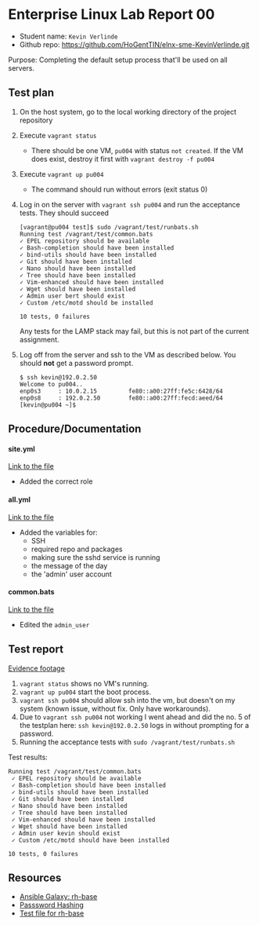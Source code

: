 # Enterprise Linux Lab Report 00

- Student name: `Kevin Verlinde`
- Github repo: <https://github.com/HoGentTIN/elnx-sme-KevinVerlinde.git>

Purpose: Completing the default setup process that'll be used on all servers.

## Test plan

1. On the host system, go to the local working directory of the project repository
2. Execute `vagrant status`
    - There should be one VM, `pu004` with status `not created`. If the VM does exist, destroy it first with `vagrant destroy -f pu004`
3. Execute `vagrant up pu004`
    - The command should run without errors (exit status 0)
4. Log in on the server with `vagrant ssh pu004` and run the acceptance tests. They should succeed

    ```
    [vagrant@pu004 test]$ sudo /vagrant/test/runbats.sh
    Running test /vagrant/test/common.bats
    ✓ EPEL repository should be available
    ✓ Bash-completion should have been installed
    ✓ bind-utils should have been installed
    ✓ Git should have been installed
    ✓ Nano should have been installed
    ✓ Tree should have been installed
    ✓ Vim-enhanced should have been installed
    ✓ Wget should have been installed
    ✓ Admin user bert should exist
    ✓ Custom /etc/motd should be installed

    10 tests, 0 failures
    ```

    Any tests for the LAMP stack may fail, but this is not part of the current assignment.

5. Log off from the server and ssh to the VM as described below. You should **not** get a password prompt.

    ```
    $ ssh kevin@192.0.2.50
    Welcome to pu004..
    enp0s3     : 10.0.2.15         fe80::a00:27ff:fe5c:6428/64
    enp0s8     : 192.0.2.50        fe80::a00:27ff:fecd:aeed/64
    [kevin@pu004 ~]$
    ```

## Procedure/Documentation

#### site.yml

[Link to the file](../ansible/site.yml)

- Added the correct role

#### all.yml

[Link to the file](../ansible/group_vars/all.yml)

- Added the variables for: 
  - SSH
  - required repo and packages
  - making sure the sshd service is running
  - the message of the day
  - the 'admin' user account

#### common.bats

[Link to the file](../test/common.bats)

- Edited the `admin_user`

## Test report

[Evidence footage](https://youtu.be/3haoNerVFwY)

1. `vagrant status` shows no VM's running.
2. `vagrant up pu004` start the boot process.  
3. `vagrant ssh pu004` should allow ssh into the vm, but doesn't on my system (known issue, without fix. Only have workarounds).
4. Due to `vagrant ssh pu004` not working I went ahead and did the no. 5 of the testplan here: `ssh kevin@192.0.2.50` logs in without prompting for a password.
5. Running the acceptance tests with `sudo /vagrant/test/runbats.sh`

Test results: 
```
Running test /vagrant/test/common.bats
 ✓ EPEL repository should be available
 ✓ Bash-completion should have been installed
 ✓ bind-utils should have been installed
 ✓ Git should have been installed
 ✓ Nano should have been installed
 ✓ Tree should have been installed
 ✓ Vim-enhanced should have been installed
 ✓ Wget should have been installed
 ✓ Admin user kevin should exist
 ✓ Custom /etc/motd should have been installed

10 tests, 0 failures
```

## Resources

- [Ansible Galaxy: rh-base](https://galaxy.ansible.com/bertvv/rh-base/)
- [Passsword Hashing](https://www.mkpasswd.net/index.php?category=crypt)
- [Test file for rh-base](https://github.com/bertvv/ansible-role-rh-base/blob/tests/test.yml)
